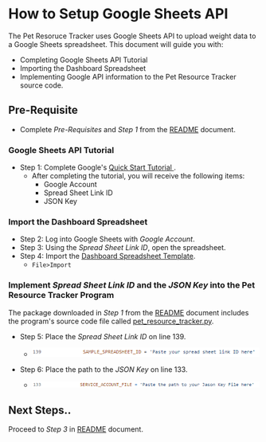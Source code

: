 # How to Setup Google Sheets API
The Pet Resoruce Tracker uses Google Sheets API to upload weight data to a Google Sheets spreadsheet. This document will guide you with: 
* Completing Google Sheets API Tutorial
* Importing the Dashboard Spreadsheet
* Implementing Google API information to the Pet Resource Tracker source code. 

## Pre-Requisite
* Complete _Pre-Requisites_ and _Step 1_ from the [README](../README.md) document. 


### Google Sheets API Tutorial
* Step 1: Complete Google's [Quick Start Tutorial ](https://developers.google.com/sheets/api/quickstart/python).
  * After completing the tutorial, you will receive the following items:
    * Google Account
    * Spread Sheet Link ID
    * JSON Key

### Import the Dashboard Spreadsheet
* Step 2: Log into Google Sheets with _Google Account_.
* Step 3: Using the _Spread Sheet Link ID_, open the spreadsheet.
* Step 4: Import the [Dashboard Spreadsheet Template](../API%20Setup/dashboard_spreadsheet.xlsx).
  * `File>Import` 
### Implement _Spread Sheet Link ID_ and the  _JSON Key_ into the Pet Resource Tracker Program
The package downloaded in _Step 1_ from the [README](../README.md) document includes the program's source code file called [pet_resource_tracker.py](../pet_resource_tracker.py).

* Step 5: Place the _Spread Sheet Link ID_ on line 139.
  * ![](Image%20Files/spreadsheet_link.png)

* Step 6: Place the path to the _JSON Key_ on line 133.  
  * ![](Image%20Files/json_key.png)

## Next Steps..
Proceed to _Step 3_ in [README](../README.md) document.
